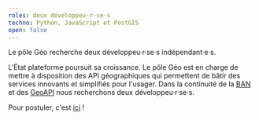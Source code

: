 ```yaml
---
roles: deux développeu·r·se·s
techno: Python, JavaScript et PostGIS
open: false
---
```


Le pôle Géo recherche deux développeu·r·se·s indépendant·e·s.

<!--more-->

L'État plateforme poursuit sa croissance. Le pôle Géo est en charge de mettre à disposition des API géographiques qui permettent de bâtir des services innovants et simplifiés pour l'usager. Dans la continuité de la [BAN](http://adresse.data.gouv.fr) et des [GeoAPI](https://api.gouv.fr/api/geoapi.html) nous recherchons deux développeu·r·se·s.

Pour postuler, c'est [ici](mailto:recrutement@beta.gouv.fr) !
